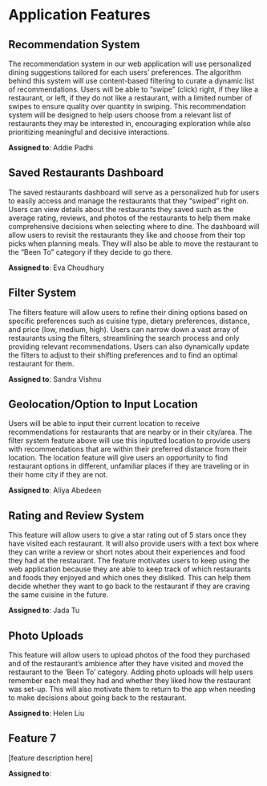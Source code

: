 # Application Features

## Recommendation System

The recommendation system in our web application will use personalized dining suggestions tailored for each users’ preferences. The algorithm behind this system will use content-based filtering to curate a dynamic list of recommendations. Users will be able to “swipe” (click) right, if they like a restaurant, or left, if they do not like a restaurant, with a limited number of swipes to ensure quality over quantity in swiping. This recommendation system will be designed to help users choose from a relevant list of restaurants they may be interested in, encouraging exploration while also prioritizing meaningful and decisive interactions.

**Assigned to**: Addie Padhi
  
## Saved Restaurants Dashboard

The saved restaurants dashboard will serve as a personalized hub for users to easily access and manage the restaurants that they “swiped” right on. Users can view details about the restaurants they saved such as the average rating, reviews, and photos of the restaurants to help them make comprehensive decisions when selecting where to dine. The dashboard will allow users to revisit the restaurants they like and choose from their top picks when planning meals. They will also be able to move the restaurant to the “Been To” category if they decide to go there.

**Assigned to**: Eva Choudhury

## Filter System

The filters feature will allow users to refine their dining options based on specific preferences such as cuisine type, dietary preferences, distance, and price (low, medium, high). Users can narrow down a vast array of restaurants using the filters, streamlining the search process and only providing relevant recommendations. Users can also dynamically update the filters to adjust to their shifting preferences and to find an optimal restaurant for them.

**Assigned to**: Sandra Vishnu

## Geolocation/Option to Input Location

Users will be able to input their current location to receive recommendations for restaurants that are nearby or in their city/area. The filter system feature above will use this inputted location to provide users with recommendations that are within their preferred distance from their location. The location feature will give users an opportunity to find restaurant options in different, unfamiliar places if they are traveling or in their home city if they are not. 

**Assigned to**: Aliya Abedeen

## Rating and Review System

This feature will allow users to give a star rating out of 5 stars once they have visited each restaurant. It will also provide users with a text box where they can write a review or short notes about their experiences and food they had at the restaurant. The feature motivates users to keep using the web application because they are able to keep track of which restaurants and foods they enjoyed and which ones they disliked. This can help them decide whether they want to go back to the restaurant if they are craving the same cuisine in the future. 

**Assigned to**: Jada Tu

## Photo Uploads

This feature will allow users to upload photos of the food they purchased and of the restaurant’s ambience after they have visited and moved the restaurant to the ‘Been To’ category. Adding photo uploads will help users remember each meal they had and whether they liked how the restaurant was set-up. This will also motivate them to return to the app when needing to make decisions about going back to the restaurant.

**Assigned to**: Helen Liu

## Feature 7

[feature description here]

**Assigned to**: 
